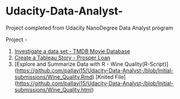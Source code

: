 # Udacity-Data-Analyst-
Project completed from Udacity NanoDegree Data Analyst program

Project - 
1) [Investigate a data set - TMDB Movie Database](https://github.com/pallavi15/Udacity-Data-Analyst-/tree/Initial-submissions)
2) [Create a Tableau Story - Prosper Loan](https://github.com/pallavi15/Udacity-Data-Analyst-/blob/Initial-submissions/Project%20-%20Create%20A%20Tableau%20Story%20.ipynb)
3) [Explore and Summarize Data with R - Wine Quality(R-Script)] (https://github.com/pallavi15/Udacity-Data-Analyst-/blob/Initial-submissions/Wine_Quality.Rmd)
                                       [Knited File] (https://github.com/pallavi15/Udacity-Data-Analyst-/blob/Initial-submissions/Wine_Quality.html)

